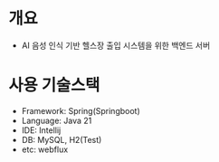 # 개요
-  AI 음성 인식 기반 헬스장 출입 시스템을 위한 백엔드 서버

# 사용 기술스택
- Framework: Spring(Springboot)
- Language: Java 21
- IDE: Intellij
- DB: MySQL, H2(Test)
- etc: webflux
